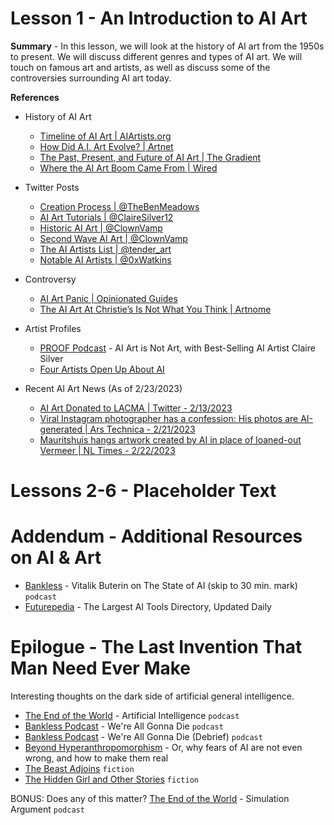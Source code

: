# Lesson 1 - An Introduction to AI Art

**Summary** - In this lesson, we will look at the history of AI art from the 1950s to present. We will discuss different genres and types of AI art. We will touch on famous art and artists, as well as discuss some of the controversies surrounding AI art today.

**References**

- History of AI Art
  - [Timeline of AI Art | AIArtists.org](https://aiartists.org/ai-timeline-art)
  - [How Did A.I. Art Evolve? | Artnet](https://news.artnet.com/art-world/artificial-intelligence-art-history-2045520)
  - [The Past, Present, and Future of AI Art | The Gradient](https://thegradient.pub/the-past-present-and-future-of-ai-art/)
  - [Where the AI Art Boom Came From | Wired](https://www.wired.com/gallery/where-the-ai-art-boom-came-from-and-where-its-going/)

- Twitter Posts
  - [Creation Process | @TheBenMeadows](https://twitter.com/TheBenMeadows/status/1601358943741440000)
  - [AI Art Tutorials | @ClaireSilver12](https://twitter.com/ClaireSilver12/status/1611991035487346688)
  - [Historic AI Art | @ClownVamp](https://twitter.com/ClownVamp/status/1619782836650909696)
  - [Second Wave AI Art | @ClownVamp](https://twitter.com/ClownVamp/status/1624876750693105664)
  - [The AI Artists List | @tender_art](https://twitter.com/tender_art/status/1626215740251709442)
  - [Notable AI Artists | @0xWatkins](https://twitter.com/0xWatkins/status/1626238416546590720)

- Controversy
  - [AI Art Panic | Opinionated Guides](https://opguides.info/posts/aiartpanic/#the-photography-analogy)
  - [The AI Art At Christie’s Is Not What You Think | Artnome](https://www.artnome.com/news/2018/10/13/the-ai-art-at-christies-is-not-what-you-think)

- Artist Profiles
  - [PROOF Podcast](https://podcasts.proof.xyz/artist-profile-ai-art-is-not-art-with-best-selling-ai-artist-claire-silver/) - AI Art is Not Art, with Best-Selling AI Artist Claire Silver
  - [Four Artists Open Up About AI](https://nftnow.com/features/four-artists-open-up-about-ai-and-the-future-of-their-craft/)

- Recent AI Art News (As of 2/23/2023)
  - [AI Art Donated to LACMA | Twitter - 2/13/2023](https://twitter.com/ClaireSilver12/status/1625214426470129664)
  - [Viral Instagram photographer has a confession: His photos are AI-generated | Ars Technica - 2/21/2023](https://arstechnica.com/information-technology/2023/02/viral-instagram-photographer-has-a-confession-his-photos-are-ai-generated/)
  - [Mauritshuis hangs artwork created by AI in place of loaned-out Vermeer | NL Times - 2/22/2023](https://nltimes.nl/2023/02/22/mauritshuis-hangs-artwork-created-ai-place-loaned-vermeer) 

# Lessons 2-6 - Placeholder Text

# Addendum - Additional Resources on AI & Art

- [Bankless](http://podcast.banklesshq.com/138-whats-next-vitalik-buterin-part-ii) - Vitalik Buterin on The State of AI (skip to 30 min. mark) `podcast`  
- [Futurepedia](https://www.futurepedia.io/) - The Largest AI Tools Directory, Updated Daily

# Epilogue - The Last Invention That Man Need Ever Make

Interesting thoughts on the dark side of artificial general intelligence.

  - [The End of the World](https://podcastaddict.com/episode/138244291) - Artificial Intelligence `podcast`
  - [Bankless Podcast](http://podcast.banklesshq.com/159-were-all-gonna-die-with-eliezer-yudkowsky) - We're All Gonna Die `podcast`
  - [Bankless Podcast](http://podcast.banklesshq.com/debrief-were-all-gonna-die) - We're All Gonna Die (Debrief) `podcast`
  - [Beyond Hyperanthropomorphism](https://studio.ribbonfarm.com/p/beyond-hyperanthropomorphism) - Or, why fears of AI are not even wrong, and how to make them real
  - [The Beast Adjoins](https://web.archive.org/web/20211126090806/https://www.asimovs.com/assets/1/6/TheBeastAdjoins_Kosmatka.pdf) `fiction`
  - [The Hidden Girl and Other Stories](https://www.goodreads.com/book/show/52163147-the-hidden-girl-and-other-stories) `fiction`

BONUS: Does any of this matter? [The End of the World](https://podcastaddict.com/episode/138241649) - Simulation Argument `podcast`
